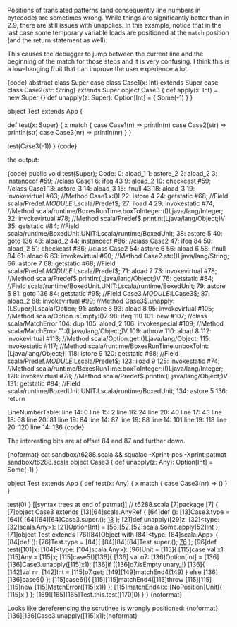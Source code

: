 Positions of translated patterns (and consequently line numbers in bytecode) are sometimes wrong. While things are significantly better than in 2.9, there are still issues with unapplies. In this example, notice that in the last case some temporary variable loads are positioned at the `match` position (and the return statement as well).

This causes the debugger to jump between the current line and the beginning of the match for those steps and it is very confusing. I think this is a low-hanging fruit that can improve the user experience a lot.

{code}
abstract class Super
case class Case1(x: Int) extends Super
case class Case2(str: String) extends Super
object Case3 {
  def apply(x: Int) = new Super {}
  def unapply(z: Super): Option[Int] = {
    Some(-1)
  }
}

object Test extends App {

  def test(x: Super) {
    x match {
      case Case1(n) =>
        println(n)
      case Case2(str) =>
        println(str)
      case Case3(nr) =>
        println(nr)
    }
  }
  
  test(Case3(-1))
}
{code}

the output:

{code}
public void test(Super);
  Code:
   0: aload_1
   1: astore_2
   2: aload_2
   3: instanceof  #59; //class Case1
   6: ifeq  43
   9: aload_2
   10:   checkcast   #59; //class Case1
   13:   astore_3
   14:   aload_3
   15:   ifnull   43
   18:   aload_3
   19:   invokevirtual  #63; //Method Case1.x:()I
   22:   istore   4
   24:   getstatic   #68; //Field scala/Predef$.MODULE$:Lscala/Predef$;
   27:   iload 4
   29:   invokestatic   #74; //Method scala/runtime/BoxesRunTime.boxToInteger:(I)Ljava/lang/Integer;
   32:   invokevirtual  #78; //Method scala/Predef$.println:(Ljava/lang/Object;)V
   35:   getstatic   #84; //Field scala/runtime/BoxedUnit.UNIT:Lscala/runtime/BoxedUnit;
   38:   astore   5
   40:   goto  136
   43:   aload_2
   44:   instanceof  #86; //class Case2
   47:   ifeq  84
   50:   aload_2
   51:   checkcast   #86; //class Case2
   54:   astore   6
   56:   aload 6
   58:   ifnull   84
   61:   aload 6
   63:   invokevirtual  #90; //Method Case2.str:()Ljava/lang/String;
   66:   astore   7
   68:   getstatic   #68; //Field scala/Predef$.MODULE$:Lscala/Predef$;
   71:   aload 7
   73:   invokevirtual  #78; //Method scala/Predef$.println:(Ljava/lang/Object;)V
   76:   getstatic   #84; //Field scala/runtime/BoxedUnit.UNIT:Lscala/runtime/BoxedUnit;
   79:   astore   5
   81:   goto  136
   84:   getstatic   #95; //Field Case3$.MODULE$:LCase3$;
   87:   aload_2
   88:   invokevirtual  #99; //Method Case3$.unapply:(LSuper;)Lscala/Option;
   91:   astore   8
   93:   aload 8
   95:   invokevirtual  #105; //Method scala/Option.isEmpty:()Z
   98:   ifeq  110
   101:  new   #107; //class scala/MatchError
   104:  dup
   105:  aload_2
   106:  invokespecial  #109; //Method scala/MatchError."<init>":(Ljava/lang/Object;)V
   109:  athrow
   110:  aload 8
   112:  invokevirtual  #113; //Method scala/Option.get:()Ljava/lang/Object;
   115:  invokestatic   #117; //Method scala/runtime/BoxesRunTime.unboxToInt:(Ljava/lang/Object;)I
   118:  istore   9
   120:  getstatic   #68; //Field scala/Predef$.MODULE$:Lscala/Predef$;
   123:  iload 9
   125:  invokestatic   #74; //Method scala/runtime/BoxesRunTime.boxToInteger:(I)Ljava/lang/Integer;
   128:  invokevirtual  #78; //Method scala/Predef$.println:(Ljava/lang/Object;)V
   131:  getstatic   #84; //Field scala/runtime/BoxedUnit.UNIT:Lscala/runtime/BoxedUnit;
   134:  astore   5
   136:  return

  LineNumberTable: 
   line 14: 0
   line 15: 2
   line 16: 24
   line 20: 40
   line 17: 43
   line 18: 68
   line 20: 81
   line 19: 84
   line 14: 87
   line 19: 88
   line 14: 101
   line 19: 118
   line 20: 120
   line 14: 136
{code}

The interesting bits are at offset 84 and 87 and further down.

{noformat}
cat sandbox/t6288.scala && squalac -Xprint-pos -Xprint:patmat sandbox/t6288.scala 
object Case3 {
  def unapply(z: Any): Option[Int] = Some(-1)
}

object Test extends App {
  def test(x: Any) {
    x match {
      case Case3(nr) => ()
    }
  }

  test(0)
}
[[syntax trees at end of                    patmat]] // t6288.scala
[7]package [7]<empty> {
  [7]object Case3 extends [13][64]scala.AnyRef {
    [64]def <init>(): [13]Case3.type = [64]{
      [64][64][64]Case3.super.<init>();
      [13]()
    };
    [21]def unapply([29]z: [32]<type: [32]scala.Any>): [21]Option[Int] = [56][52][52]scala.Some.apply[[52]Int]([58]-1)
  };
  [71]object Test extends [76][84]Object with [84]<type: [84]scala.App> {
    [84]def <init>(): [76]Test.type = [84]{
      [84][84][84]Test.super.<init>();
      [76]()
    };
    [96]def test([101]x: [104]<type: [104]scala.Any>): [96]Unit = [115]{
      [115]case <synthetic> val x1: [115]Any = [115]x;
      [115]case5()[136]{
        [136]<synthetic> val o7: [136]Option[Int] = [136][136]Case3.unapply([115]x1);
        [136]if ([136]o7.isEmpty.unary_!)
          [136]{
            [142]val nr: [142]Int = [115]o7.get;
            [149][149]matchEnd4([149]())
          }
        else
          [136][136]case6()
      };
      [115]case6(){
        [115][115]matchEnd4([115]throw [115][115][115]new [115]MatchError([115]x1))
      };
      [115]matchEnd4(x: [NoPosition]Unit){
        [115]x
      }
    };
    [169][165][165]Test.this.test([170]0)
  }
}
{noformat}

Looks like dereferencing the scrutinee is wrongly positioned: {noformat}[136][136]Case3.unapply([115]x1);{noformat}
